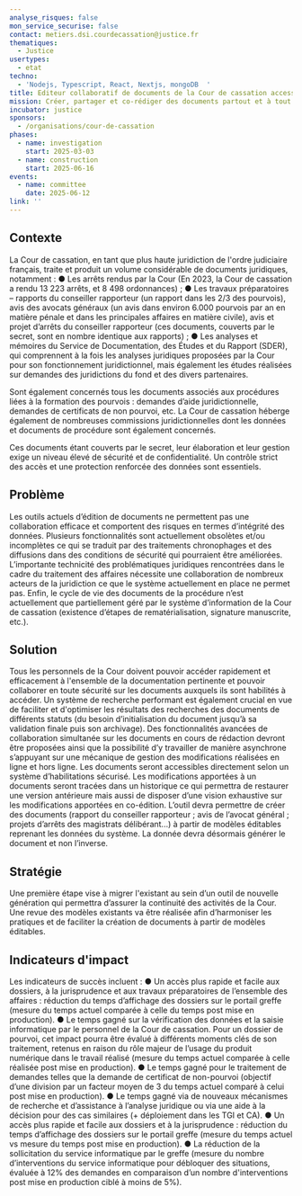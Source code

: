 ```yaml
---
analyse_risques: false
mon_service_securise: false
contact: metiers.dsi.courdecassation@justice.fr
thematiques:
  - Justice
usertypes:
  - etat
techno:
  - 'Nodejs, Typescript, React, Nextjs, mongoDB  '
title: Editeur collaboratif de documents de la Cour de cassation accessible en ligne / hors ligne
mission: Créer, partager et co-rédiger des documents partout et à tout moment. Réduire la charge de travail des greffiers et des magistrats de la Cour de cassation. Diversifier les possibilités d’interfaçage liées aux documents des procédures produits par la juridiction. Permettre l’élaboration collaborative d’un document, y compris en asynchrone. Enrichir les modèles de documents et faciliter leur travail d’administration.
incubator: justice
sponsors:
  - /organisations/cour-de-cassation
phases:
  - name: investigation
    start: 2025-03-03
  - name: construction
    start: 2025-06-16
events:
  - name: committee
    date: 2025-06-12
link: ''
---
```

## Contexte

La Cour de cassation, en tant que plus haute juridiction de l'ordre judiciaire français, traite et produit un volume considérable de documents juridiques, notamment :
●	Les arrêts rendus par la Cour (En 2023, la Cour de cassation a rendu 13 223 arrêts, et 8 498 ordonnances) ;
●	Les travaux préparatoires – rapports du conseiller rapporteur (un rapport dans les 2/3 des pourvois), avis des avocats généraux (un avis dans environ 6.000 pourvois par an en matière pénale et dans les principales affaires en matière civile), avis et projet d’arrêts du conseiller rapporteur (ces documents, couverts par le secret, sont en nombre identique aux rapports) ;
●	Les analyses et mémoires du Service de Documentation, des Études et du Rapport (SDER), qui comprennent à la fois les analyses juridiques proposées par la Cour pour son fonctionnement juridictionnel, mais également les études réalisées sur demandes des juridictions du fond et des divers partenaires.

Sont également concernés tous les documents associés aux procédures liées à la formation des pourvois : demandes d’aide juridictionnelle, demandes de certificats de non pourvoi, etc.
La Cour de cassation héberge également de nombreuses commissions juridictionnelles dont les données et documents de procédure sont également concernés.

Ces documents étant couverts par le secret, leur élaboration et leur gestion exige un niveau élevé de sécurité et de confidentialité. Un contrôle strict des accès et une protection renforcée des données sont essentiels.


## Problème

Les outils actuels d’édition de documents ne permettent pas une collaboration efficace et comportent des risques en termes d’intégrité des données. Plusieurs fonctionnalités sont actuellement obsolètes et/ou incomplètes ce qui se traduit par des traitements chronophages et des diffusions dans des conditions de sécurité qui pourraient être améliorées. 
L’importante technicité des problématiques juridiques rencontrées dans le cadre du traitement des affaires nécessite une collaboration de nombreux acteurs de la juridiction ce que le système actuellement en place ne permet pas.
Enfin, le cycle de vie des documents de la procédure n’est actuellement que partiellement géré par le système d’information de la Cour de cassation (existence d’étapes de rematérialisation, signature manuscrite, etc.).


## Solution

Tous les personnels de la Cour doivent pouvoir accéder rapidement et efficacement à l'ensemble de la documentation pertinente et pouvoir collaborer en toute sécurité sur les documents auxquels ils sont habilités à accéder.
Un système de recherche performant est également crucial en vue de faciliter et d'optimiser les résultats des recherches des documents de différents statuts (du besoin d’initialisation du document jusqu’à sa validation finale puis son archivage).
Des fonctionnalités avancées de collaboration simultanée sur les documents en cours de rédaction devront être proposées ainsi que la possibilité d’y travailler de manière asynchrone s’appuyant sur une mécanique de gestion des modifications réalisées en ligne et hors ligne. Les documents seront accessibles directement selon un système d’habilitations sécurisé.
Les modifications apportées à un documents seront tracées dans un historique ce qui permettra de restaurer une version antérieure mais aussi de disposer d’une vision exhaustive sur les modifications apportées en co-édition.
L’outil devra permettre de créer des documents (rapport du conseiller rapporteur ; avis de l’avocat général ; projets d’arrêts des magistrats délibérant...) à partir de modèles éditables reprenant les données du système. La donnée devra désormais générer le document et non l’inverse.


## Stratégie
Une première étape vise à migrer l'existant au sein d’un outil de nouvelle génération qui permettra d’assurer la continuité des activités de la Cour. 
Une revue des modèles existants va être réalisée afin d’harmoniser les pratiques et de faciliter la création de documents à partir de modèles éditables.


## Indicateurs d'impact
Les indicateurs de succès incluent :
●	Un accès plus rapide et facile aux dossiers, à la jurisprudence et aux travaux préparatoires de l’ensemble des affaires : réduction du temps d’affichage des dossiers sur le portail greffe (mesure du temps actuel comparée à celle du temps post mise en production).
●	Le temps gagné sur la vérification des données et la saisie informatique par le personnel de la Cour de cassation. Pour un dossier de pourvoi, cet impact pourra être évalué à différents moments clés de son traitement, retenus en raison du rôle majeur de l’usage du produit numérique dans le travail réalisé (mesure du temps actuel comparée à celle réalisée post mise en production).
●	Le temps gagné pour le traitement de demandes telles que la demande de certificat de non-pourvoi (objectif d’une division par un facteur moyen de 3 du temps actuel comparé à celui post mise en production). 
●	Le temps gagné via de nouveaux mécanismes de recherche et d’assistance à l’analyse juridique ou via une aide à la décision pour des cas similaires (+ déploiement dans les TGI et CA).
●	Un accès plus rapide et facile aux dossiers et à la jurisprudence : réduction du temps d’affichage des dossiers sur le portail greffe (mesure du temps actuel vs mesure du temps post mise en production).
●	La réduction de la sollicitation du service informatique par le greffe (mesure du nombre d’interventions du service informatique pour débloquer des situations, évaluée à 12% des demandes en comparaison d’un nombre d'interventions post mise en production ciblé à moins de 5%).

